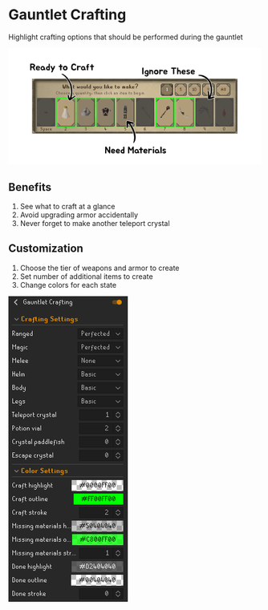 # Gauntlet Crafting

Highlight crafting options that should be performed during the gauntlet

![Crafting Interface Example](./docs/cover.png)

## Benefits

1. See what to craft at a glance
2. Avoid upgrading armor accidentally
3. Never forget to make another teleport crystal

## Customization

1. Choose the tier of weapons and armor to create
2. Set number of additional items to create
3. Change colors for each state

![Runelite options panel](./docs/options.png)